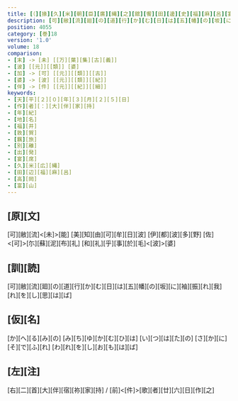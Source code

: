 ```yaml
---
title: [（][掾][久][米][朝][臣][廣][縄][之][舘][饗][田][邊][史][福][麻][呂][宴][歌][四][首][）]
description: [可][敝][流][廻][の][道][行][か][む][日][は][五][幡][の][坂][に][袖][振][れ][我][れ][を][し][思][は][ば]
position: 4055
category: [巻]18
version: '1.0'
volume: 18
comparison:
- [末] -> [未] [[万][葉][集][古][義]]
- [波] [[元]][[類]] [婆]
- [加] -> [可] [[元]][[類]][[古]]
- [婆] -> [波] [[元]][[類]][[紀]]
- [伴] -> [件] [[元]][[紀]][[細]]
keywords:
- [天][平][２][０][年][３][月][２][５][日]
- [作][者][：][大][伴][家][持]
- [年][紀]
- [地][名]
- [福][井]
- [敦][賀]
- [羈][旅]
- [別][離]
- [出][発]
- [宴][席]
- [久][米][広][縄]
- [田][辺][福][麻][呂]
- [高][岡]
- [富][山]
---
```


## [原][文]

[可][敝][流]<[未]>[能] [美][知][由][可][牟][日][波] [伊][都][波][多][野] [佐]<[可]>[尓][蘇][泥][布][礼] [和][礼][乎][事][於][毛]<[波]>[婆]

## [訓][読]

[可][敝][流][廻][の][道][行][か][む][日][は][五][幡][の][坂][に][袖][振][れ][我][れ][を][し][思][は][ば]

## [仮][名]

[か][へ][る][み][の] [み][ち][ゆ][か][む][ひ][は] [い][つ][は][た][の] [さ][か][に][そ][で][ふ][れ] [わ][れ][を][し][お][も][は][ば]

## [左][注]

[右][二][首][大][伴][宿][祢][家][持] / [前]<[件]>[歌][者][廿][六][日][作][之]
